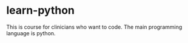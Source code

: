 # learn-python
This is course for clinicians who want to code. The main programming language is python.

